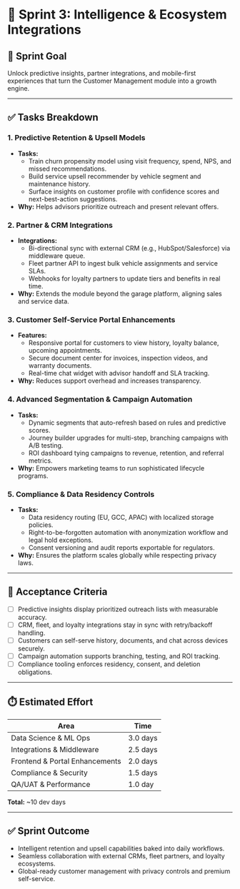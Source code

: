 # 🤝 Sprint 3: Intelligence & Ecosystem Integrations

## 🎯 Sprint Goal
Unlock predictive insights, partner integrations, and mobile-first experiences that turn the Customer Management module into a growth engine.

---

## ✅ Tasks Breakdown

### 1. Predictive Retention & Upsell Models
- **Tasks:**
  - Train churn propensity model using visit frequency, spend, NPS, and missed recommendations.
  - Build service upsell recommender by vehicle segment and maintenance history.
  - Surface insights on customer profile with confidence scores and next-best-action suggestions.
- **Why:** Helps advisors prioritize outreach and present relevant offers.

### 2. Partner & CRM Integrations
- **Integrations:**
  - Bi-directional sync with external CRM (e.g., HubSpot/Salesforce) via middleware queue.
  - Fleet partner API to ingest bulk vehicle assignments and service SLAs.
  - Webhooks for loyalty partners to update tiers and benefits in real time.
- **Why:** Extends the module beyond the garage platform, aligning sales and service data.

### 3. Customer Self-Service Portal Enhancements
- **Features:**
  - Responsive portal for customers to view history, loyalty balance, upcoming appointments.
  - Secure document center for invoices, inspection videos, and warranty documents.
  - Real-time chat widget with advisor handoff and SLA tracking.
- **Why:** Reduces support overhead and increases transparency.

### 4. Advanced Segmentation & Campaign Automation
- **Tasks:**
  - Dynamic segments that auto-refresh based on rules and predictive scores.
  - Journey builder upgrades for multi-step, branching campaigns with A/B testing.
  - ROI dashboard tying campaigns to revenue, retention, and referral metrics.
- **Why:** Empowers marketing teams to run sophisticated lifecycle programs.

### 5. Compliance & Data Residency Controls
- **Tasks:**
  - Data residency routing (EU, GCC, APAC) with localized storage policies.
  - Right-to-be-forgotten automation with anonymization workflow and legal hold exceptions.
  - Consent versioning and audit reports exportable for regulators.
- **Why:** Ensures the platform scales globally while respecting privacy laws.

---

## 📌 Acceptance Criteria
- [ ] Predictive insights display prioritized outreach lists with measurable accuracy.
- [ ] CRM, fleet, and loyalty integrations stay in sync with retry/backoff handling.
- [ ] Customers can self-serve history, documents, and chat across devices securely.
- [ ] Campaign automation supports branching, testing, and ROI tracking.
- [ ] Compliance tooling enforces residency, consent, and deletion obligations.

---

## ⏱️ Estimated Effort
| Area | Time |
|------|------|
| Data Science & ML Ops | 3.0 days |
| Integrations & Middleware | 2.5 days |
| Frontend & Portal Enhancements | 2.0 days |
| Compliance & Security | 1.5 days |
| QA/UAT & Performance | 1.0 day |

**Total:** ~10 dev days

---

## ✅ Sprint Outcome
- Intelligent retention and upsell capabilities baked into daily workflows.
- Seamless collaboration with external CRMs, fleet partners, and loyalty ecosystems.
- Global-ready customer management with privacy controls and premium self-service.
